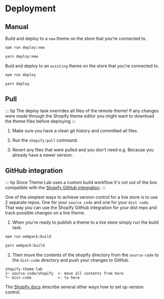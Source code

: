 # Deployment

## Manual

Build and deploy to a `new` theme on the store that you're connected to.

<CodeGroup>
  <CodeGroupItem title="NPM" active>

```sh
npm run deploy:new
```

  </CodeGroupItem>

  <CodeGroupItem title="YARN">

```sh
yarn deploy:new
```

  </CodeGroupItem>
</CodeGroup>

Buid and deploy to an `existing` theme on the store that you're connected to.

<CodeGroup>
  <CodeGroupItem title="NPM" active>

```sh
npm run deploy
```

  </CodeGroupItem>

  <CodeGroupItem title="YARN">

```sh
yarn deploy
```

  </CodeGroupItem>
</CodeGroup>

## Pull

::: tip
The deploy task overrides all files of the remote theme! If any changes were made through the Shopify theme editor you might want to download the theme files before deploying
:::

1. Make sure you have a clean git history and committed all files.

2. Run the `shopify:pull` command.

3. Revert any files that were pulled and you don't need e.g. Because you already have a newer version.

## GitHub integration

::: tip
Since Theme Lab uses a custom build workflow it's not out of the box compatible with the [Shopify GitHub integration](https://shopify.dev/themes/tools/github).
:::

One of the simplest ways to achieve version control for a live store is to use 2 separate repos. One for your `source code` and one for your `dist code`. That way you can use the Shopify GitHub integration for your dist repo and track possible changes on a live theme.

1. When you're ready to publish a theme to a live store simply run the build task.

<CodeGroup>
  <CodeGroupItem title="NPM" active>

```sh
npm run webpack:build
```

  </CodeGroupItem>

  <CodeGroupItem title="YARN">

```sh
yarn webpack:build
```

  </CodeGroupItem>
</CodeGroup>

2. Then move the contents of the shopify directory from the `source-code` to the `dist-code` directory and push your changes to GitHub.

```
shopify-theme-lab
├─ source-code/shopify  <- move all contents from here
└─ dist-code            <- to here
```

The [Shopify docs](https://shopify.dev/themes/best-practices/version-control) describe several other ways how to set up version control.